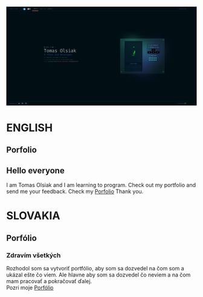 ![alt text](./vite-project/src//img/firstLook/firstScreen.png)

# ENGLISH

## Porfolio

## Hello everyone

I am Tomas Olsiak and I am learning to program.
Check out my portfolio and send me your feedback.
Check my [Porfolio](https://katzohub.github.io/Portfolio-App/indexEN.html)
Thank you.

# SLOVAKIA

## Porfólio

### Zdravím všetkých

Rozhodol som sa vytvoriť portfólio, aby som sa dozvedel na čom som a ukázal ešte čo viem. Ale hlavne aby som sa dozvedel čo neviem a na čom mam pracovať a pokračovať ďalej.  
Pozri moje [Porfólio](https://katzohub.github.io/Portfolio-App/)
